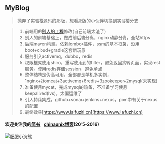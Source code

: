 ## MyBlog

> 抛弃了实验楼源码的那版，想看那版的小伙伴切换到实验楼分支

> 1. 前端用的[别人的工程](https://github.com/jameszbl/fs-blogPo)修改(自己前端太渣了)
> 2. 别人的前端基础上，做成前后端分离，nginx动静分离，全站https
> 3. 后端maven构建，依赖lombok插件，ssm的基本框架，没用boot+cloud+gradle这套新玩意
> 4. 服务引入activemq，dubbo，redis
> 5. 权限框架使用shiro，重写使用到的filter，避免返回跳转页面，实现rest服务。使用redis存储session，避免单点
> 6. 整体结构是伪高可用，全部都是单机多实例，1nginx+2tomcat+3activemq+6redis+3zookeeper+2mysql(未实现)
> 7. 准备使用mycat，完成mysql的热备，不准备学习使用keepalived(lvs)，太偏运维了
> 8. 引入持续集成，github+sonar+jenkins+nexus，pom中有关于nexus的配置
> 9. 最终效果[https://www.laifuzhi.cn](https://www.laifuzhi.cn)

#### 欢迎关注我的[简书](http://www.jianshu.com/u/4c0c1fda9313)，[chinaunix博客](http://blogPo.chinaunix.net/uid/30592332.html)(2015-2016)


![肥肥小浣熊](http://upload-images.jianshu.io/upload_images/7504966-312110be9245b60c.jpeg?imageMogr2/auto-orient/strip%7CimageView2/2/w/1240)
